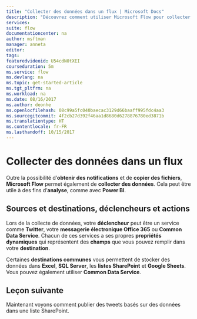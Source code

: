 ```yaml
---
title: "Collecter des données dans un flux | Microsoft Docs"
description: "Découvrez comment utiliser Microsoft Flow pour collecter des données à partir des services afin de les utiliser dans vos flux."
services: 
suite: flow
documentationcenter: na
author: msftman
manager: anneta
editor: 
tags: 
featuredvideoid: U54cdN0tXEI
courseduration: 5m
ms.service: flow
ms.devlang: na
ms.topic: get-started-article
ms.tgt_pltfrm: na
ms.workload: na
ms.date: 08/16/2017
ms.author: deonhe
ms.openlocfilehash: 08c99a5fc040baecac3129d66baaff995fdc4aa3
ms.sourcegitcommit: 4f2cb27d392f46aa1d8680d6278876780ed3871b
ms.translationtype: HT
ms.contentlocale: fr-FR
ms.lasthandoff: 10/15/2017
---
```

# <a name="collect-data-in-a-flow"></a>Collecter des données dans un flux
Outre la possibilité d’**obtenir des notifications** et de **copier des fichiers**, **Microsoft Flow** permet également de **collecter des données**.  Cela peut être utile à des fins d’**analyse**, comme avec **Power BI**.  

## <a name="sources-and-destinations-triggers-and-actions"></a>Sources et destinations, déclencheurs et actions
Lors de la collecte de données, votre **déclencheur** peut être un service comme **Twitter**, votre **messagerie électronique Office 365** ou **Common Data Service**.  Chacun de ces services a ses propres **propriétés dynamiques** qui représentent des **champs** que vous pouvez remplir dans votre **destination**.

Certaines **destinations communes** vous permettent de stocker des données dans **Excel**, **SQL Server**, les **listes SharePoint** et **Google Sheets**.  Vous pouvez également utiliser **Common Data Service**.

## <a name="next-lesson"></a>Leçon suivante
Maintenant voyons comment publier des tweets basés sur des données dans une liste SharePoint. 

